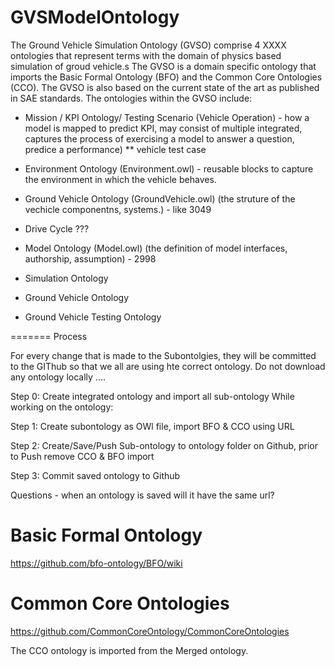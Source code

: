 # GVSModelOntology
The Ground Vehicle Simulation Ontology (GVSO) comprise 4 XXXX ontologies that represent terms with the domain of physics based simulation of groud vehicle.s The GVSO is a domain specific ontology that imports the Basic Formal Ontology (BFO) and the Common Core Ontologies (CCO). The GVSO is also based on the current state of the art as published in SAE standards. The ontologies within the GVSO include:

* Mission / KPI Ontology/ Testing Scenario (Vehicle Operation) - how a model is mapped to predict KPI, may consist of multiple integrated, captures the process of exercising a model to answer a question, predice a performance)
** vehicle test case
* Environment Ontology (Environment.owl) - reusable blocks to capture the environment in which the vehicle behaves.
* Ground Vehicle Ontology (GroundVehicle.owl) (the struture of the vechicle componentns, systems.) - like 3049
* Drive Cycle ???
* Model Ontology (Model.owl) (the definition of model interfaces, authorship, assumption) - 2998

* Simulation Ontology
* Ground Vehicle Ontology
* Ground Vehicle Testing Ontology

=======
Process



For every change that is made to the Subontolgies, they will be committed to the GIThub so that we all are using hte correct ontology.
Do not download any ontology locally ....

Step 0: Create integrated ontology and import all sub-ontology
While working on the ontology: 

Step 1: Create subontology as OWl file, import BFO & CCO using URL

Step 2: Create/Save/Push Sub-ontology to ontology folder on Github, prior to Push remove CCO & BFO import 

Step 3: Commit saved ontology to Github

Questions - when an ontology is saved will it have the same url?

# Basic Formal Ontology
https://github.com/bfo-ontology/BFO/wiki


# Common Core Ontologies
https://github.com/CommonCoreOntology/CommonCoreOntologies

The CCO ontology is imported from the Merged ontology. 
